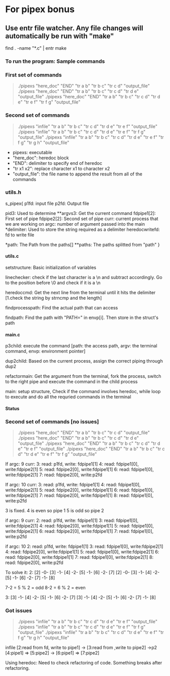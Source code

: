 # For pipex bonus

## Use entr file watcher. Any file changes will automatically be run with "make"

find . -name "*.c" | entr make

### To run the program: Sample commands

### First set of commands

> ./pipexs "here_doc" "END" "tr a b" "tr b c" "tr c d" "output_file"
> ./pipexs "here_doc" "END" "tr a b" "tr b c" "tr c d" "tr d e" "output_file"
> ./pipexs "here_doc" "END" "tr a b" "tr b c" "tr c d" "tr d e" "tr e f" "tr f g" "output_file"

### Second set of commands

> ./pipexs "infile" "tr a b" "tr b c" "tr c d" "tr d e"  "tr e f"  "output_file"
> ./pipexs "infile" "tr a b" "tr b c" "tr c d" "tr d e"  "tr e f" "tr f g" "output_file"
> ./pipexs "infile" "tr a b" "tr b c" "tr c d" "tr d e"  "tr e f" "tr f g" "tr g h" "output_file"

- pipexs: executable
- "here_doc": heredoc block
- "END": delimiter to specify end of heredoc
- "tr x1 x2": replace character x1 to character x2
- "output_file": the file name to append the result from all of the commands

### utils.h

s_pipex{
p1fd: input file
p2fd: Output file

pid3: Used to determine	
**argvs3: Get the current command
fdpipe1[2]: First set of pipe
fdpipe2[2]: Second set of pipe
curr: current process that we are working on
argc: number of argument passed into the main
*delimiter: Used to store the string required as a delimiter
heredocwritefd: fd to write file

*path: The Path from the paths[]
**paths: The paths splitted from "path"
}

#### utils.c

setstructure:  Basic initialization of variables

linechecker: check if the last character is a \n and subtract accordingly. Go to the position before \0 and check if it is a \n

heredoccmd:  Get the next line from the terminal until it hits the delimiter [1.check the string by strncmp and the length]

findprocesspath: Find the actual path that can access

findpath: Find the path with "PATH=" in envp[i]. Then store in the struct's path

#### main.c

p3child: execute the command [path: the access path, argv: the terminal command, envp: environment pointer]

dup2child: Based on the current process, assign the correct piping through dup2

refactormain: Get the argument from the terminal, fork the process, switch to the right pipe and execute the 
command in the child process

main: setup structure, Check if the command involves heredoc, while loop to execute and do all the requried commands in the terminal

#### Status

### Second set of commands [no issues]

> ./pipexs "here_doc" "END" "tr a b" "tr b c" "tr c d" "output_file"
> ./pipexs "here_doc" "END" "tr a b" "tr b c" "tr c d" "tr d e" "output_file"
> ./pipexs "here_doc" "END" "tr a b" "tr b c" "tr c d" "tr d e" "tr e f" "output_file"
> ./pipexs "here_doc" "END" "tr a b" "tr b c" "tr c d" "tr d e" "tr e f" "tr f g" "output_file"

If argc: 9
curr:
3: read: p1fd, write: fdpipe1[1]
4: read: fdpipe1[0], write:fdpipe2[1]
5: read: fdpipe2[0], write:fdpipe1[1]
6: read: fdpipe1[0], write:fdpipe2[1]
7: read: fdpipe2[0], write:p2fd

If argc: 10
curr:
3: read: p1fd, write: fdpipe1[1]
4: read: fdpipe1[0], write:fdpipe2[1]
5: read: fdpipe2[0], write:fdpipe1[1]
6: read: fdpipe1[0], write:fdpipe2[1]
7: read: fdpipe2[0], write:fdpipe1[1]
8: read: fdpipe1[0], write:p2fd

3 is fixed.
4 is even so pipe 1
5 is odd so pipe 2

if argc: 9
curr:
2: read: p1fd, write: fdpipe1[1]
3: read: fdpipe1[0], write:fdpipe2[1]
4: read: fdpipe2[0], write:fdpipe1[1]
5: read: fdpipe1[0], write:fdpipe2[1]
6: read: fdpipe2[0], write:fdpipe1[1]
7: read: fdpipe1[0], write:p2fd

if argc: 10
2: read: p1fd, write: fdpipe1[1]
3: read: fdpipe1[0], write:fdpipe2[1]
4: read: fdpipe2[0], write:fdpipe1[1]
5: read: fdpipe1[0], write:fdpipe2[1]
6: read: fdpipe2[0], write:fdpipe1[1]
7: read: fdpipe1[0], write:fdpipe2[1]
8: read: fdpipe2[0], write:p2fd

To solve it:
2:
[2] -0- [3] -1- [4] -2- [5] -1- [6] -2- [7]
[2] -0- [3] -1- [4] -2- [5] -1- [6] -2- [7] -1- [8]

7-2 = 5 % 2 = odd
8-2 = 6 % 2 = even

3:
[3] -1- [4] -2- [5] -1- [6] -2- [7]
[3] -1- [4] -2- [5] -1- [6] -2- [7] -1- [8]

<!-- algo: curr - start = remainder. remainder % 2  -->
<!-- to fix command with infile -->
### Got issues

> ./pipexs "infile" "tr a b" "tr b c" "tr c d" "tr d e"  "tr e f"  "output_file"
> ./pipexs "infile" "tr a b" "tr b c" "tr c d" "tr d e"  "tr e f" "tr f g" "output_file"
> ./pipexs "infile" "tr a b" "tr b c" "tr c d" "tr d e"  "tr e f" "tr f g" "tr g h" "output_file"

infile [2:read from fd, write to pipe1] → [3:read from ,write to pipe2] →p2 [4:pipe1] ⇒ [5:pipe2] → [6:pipe1] ⇒ [7:pipe2]

Using heredoc: Need to check refactoring of code. Something breaks after refactoring.
